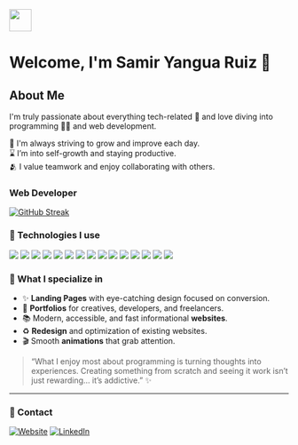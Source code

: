 
<img src="https://media.giphy.com/media/M9gbBd9nbDrOTu1Mqx/giphy.gif" width="40"/>

# Welcome, I'm Samir Yangua Ruiz 👋

## About Me

I'm truly passionate about everything tech-related 🤖 and love diving into programming 👨‍💻 and web development.

🌿 I'm always striving to grow and improve each day.
<br />
⌛ I’m into self-growth and staying productive.
<br />
🫂 I value teamwork and enjoy collaborating with others.
<br />

### Web Developer
[![GitHub Streak](https://streak-stats.demolab.com/?user=yanguadotdev&theme=highcontrast&border_radius=7&hide_border=true&exclude_days=Sun%2CSat&card_width=467)](#)


### 🚀 Technologies I use

<div>
  <img src="https://img.shields.io/badge/HTML5-E34F26?style=for-the-badge&logo=html5&logoColor=white"/>
  <img src="https://img.shields.io/badge/CSS3-1572B6?style=for-the-badge&logo=css3&logoColor=white"/>
  <img src="https://img.shields.io/badge/JavaScript-F7DF1E?style=for-the-badge&logo=javascript&logoColor=black"/>
  <img src="https://img.shields.io/badge/TypeScript-3178C6?style=for-the-badge&logo=typescript&logoColor=white"/>
  <img src="https://img.shields.io/badge/React-61DAFB?style=for-the-badge&logo=react&logoColor=black"/>
  <img src="https://img.shields.io/badge/Next.js-000000?style=for-the-badge&logo=nextdotjs&logoColor=white"/>
  <img src="https://img.shields.io/badge/TailwindCSS-06B6D4?style=for-the-badge&logo=tailwindcss&logoColor=white"/>
  <img src="https://img.shields.io/badge/Bootstrap-7952B3?style=for-the-badge&logo=bootstrap&logoColor=white"/>
  <img src="https://img.shields.io/badge/Node.js-339933?style=for-the-badge&logo=nodedotjs&logoColor=white"/>
  <img src="https://img.shields.io/badge/Express.js-000000?style=for-the-badge&logo=express&logoColor=white"/>
  <img src="https://img.shields.io/badge/Git-F05032?style=for-the-badge&logo=git&logoColor=white"/>
  <img src="https://img.shields.io/badge/GitHub-181717?style=for-the-badge&logo=github&logoColor=white"/>
  <img src="https://img.shields.io/badge/Cloudinary-FEFEFE?style=for-the-badge&logo=cloudinary&logoColor=blue"/>
  <img src="https://img.shields.io/badge/Vercel-000000?style=for-the-badge&logo=vercel&logoColor=white"/>
  <img src="https://img.shields.io/badge/Trello-0079BF?style=for-the-badge&logo=trello&logoColor=white"/>
</div>

### 🎯 What I specialize in

- ✨ **Landing Pages** with eye-catching design focused on conversion.
- 🧩 **Portfolios** for creatives, developers, and freelancers.
- 📚 Modern, accessible, and fast informational **websites**.
- ♻️ **Redesign** and optimization of existing websites.
- 🎬  Smooth **animations** that grab attention.


> “What I enjoy most about programming is turning thoughts into experiences. Creating something from scratch and seeing it work isn’t just rewarding… it’s addictive.” ✨


---

### 🔗 Contact
[![Website](https://img.shields.io/badge/Website-yanguadotdev-4285F4?style=for-the-badge&logo=googlechrome&logoColor=white&labelColor=101010)](https://yangua.dev)
[![LinkedIn](https://img.shields.io/badge/LinkedIn-@yanguadotdev-487FCF?style=for-the-badge&logo=LinkedIn&logoColor=white&labelColor=101010)](https://www.linkedin.com/in/yanguadotdev/)

